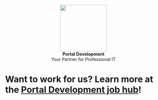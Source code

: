 <p align="center">
  <img src="https://canary.portaldevelopment.net/assets/img/portal-logo.png" width="150" height="150">
<br>
  <b>Portal Development</b>
<br>
Your Partner for Professional IT
  
# Want to work for us? Learn more at the [Portal Development job hub](https://jobs.portaldevelopment.net)!

